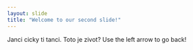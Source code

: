 ```yaml
---
layout: slide
title: "Welcome to our second slide!"
---
```

Janci cicky ti tanci. Toto je zivot?
Use the left arrow to go back!
